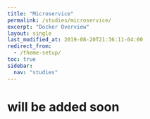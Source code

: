 ```yaml
---
title: "Microservice"
permalink: /studies/microservice/
excerpt: "Docker Overview"
layout: single
last_modified_at: 2019-08-20T21:36:11-04:00
redirect_from:
  - /theme-setup/
toc: true
sidebar:
  nav: "studies"
---
```

# will be added soon
